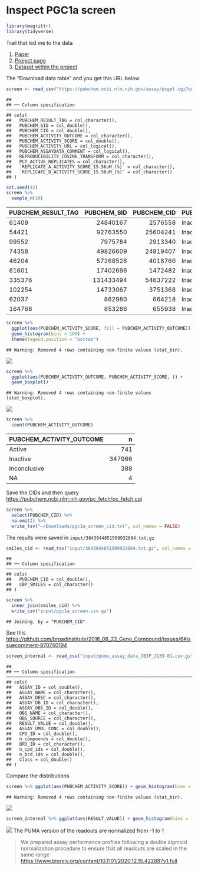 Inspect PGC1a screen
================

``` r
library(magrittr)
library(tidyverse)
```

Trail that led me to the data

1.  [Paper](https://www.cell.com/cell/fulltext/S0092-8674(17)30249-0#secsectitle0075)
2.  [Project page](https://pubchem.ncbi.nlm.nih.gov/bioassay/651721)
3.  [Dataset within the
    project](https://pubchem.ncbi.nlm.nih.gov/bioassay/651723#section=Data-Table)

The “Download data table” and you get this URL below

``` r
screen <- read_csv("https://pubchem.ncbi.nlm.nih.gov/assay/pcget.cgi?query=download&record_type=datatable&actvty=all&response_type=save&aid=651723")
```

    ## 
    ## ── Column specification ──────────────────────────────────────────────────────────────────────────────────────────────────────────────────────────────
    ## cols(
    ##   PUBCHEM_RESULT_TAG = col_character(),
    ##   PUBCHEM_SID = col_double(),
    ##   PUBCHEM_CID = col_double(),
    ##   PUBCHEM_ACTIVITY_OUTCOME = col_character(),
    ##   PUBCHEM_ACTIVITY_SCORE = col_double(),
    ##   PUBCHEM_ACTIVITY_URL = col_logical(),
    ##   PUBCHEM_ASSAYDATA_COMMENT = col_logical(),
    ##   REPRODUCIBILITY_COSINE_TRANSFORM = col_character(),
    ##   PCT_ACTIVE_REPLICATES = col_character(),
    ##   `REPLICATE_A_ACTIVITY_SCORE_15.56uM_(%)` = col_character(),
    ##   `REPLICATE_B_ACTIVITY_SCORE_15.56uM_(%)` = col_character()
    ## )

``` r
set.seed(42)
screen %>% 
  sample_n(10)
```

<div class="kable-table">

| PUBCHEM\_RESULT\_TAG | PUBCHEM\_SID | PUBCHEM\_CID | PUBCHEM\_ACTIVITY\_OUTCOME | PUBCHEM\_ACTIVITY\_SCORE | PUBCHEM\_ACTIVITY\_URL | PUBCHEM\_ASSAYDATA\_COMMENT | REPRODUCIBILITY\_COSINE\_TRANSFORM | PCT\_ACTIVE\_REPLICATES | REPLICATE\_A\_ACTIVITY\_SCORE\_15.56uM\_(%) | REPLICATE\_B\_ACTIVITY\_SCORE\_15.56uM\_(%) |
|:---------------------|-------------:|-------------:|:---------------------------|-------------------------:|:-----------------------|:----------------------------|:-----------------------------------|:------------------------|:--------------------------------------------|:--------------------------------------------|
| 61409                |     24840167 |      2576558 | Inactive                   |                        2 | NA                     | NA                          | 0.2147                             | 0                       | -6.83                                       | -6.279                                      |
| 54421                |     92763550 |     25604241 | Inactive                   |                      -10 | NA                     | NA                          | 0.955                              | 0                       | -7.545                                      | -14.348                                     |
| 99552                |      7975784 |      2913340 | Inactive                   |                       -6 | NA                     | NA                          | 0.6016                             | 0                       | 2.129                                       | -15.126                                     |
| 74358                |     49826609 |     24819407 | Inactive                   |                        5 | NA                     | NA                          | 0.9889                             | 0                       | 4.699                                       | 6.36                                        |
| 46204                |     57268526 |      4018760 | Inactive                   |                        0 | NA                     | NA                          | 0.0403                             | 0                       | -5.132                                      | 4.734                                       |
| 61601                |     17402696 |      1472482 | Inactive                   |                      -10 | NA                     | NA                          | 0.5923                             | 0                       | 6.878                                       | -6.448                                      |
| 335376               |    131433494 |     54637222 | Inactive                   |                       -5 | NA                     | NA                          | 0.7429                             | 0                       | -0.535                                      | -10.271                                     |
| 102254               |     14733067 |      3751368 | Inactive                   |                       -4 | NA                     | NA                          | 0.9704                             | 0                       | -3.242                                      | -5.392                                      |
| 62037                |       862980 |       664218 | Inactive                   |                       -2 | NA                     | NA                          | 0.3786                             | 0                       | 0.288                                       | 4.575                                       |
| 164768               |       853286 |       655938 | Inactive                   |                       -7 | NA                     | NA                          | 0.7523                             | 0                       | -13.733                                     | -0.911                                      |

</div>

``` r
screen %>%
  ggplot(aes(PUBCHEM_ACTIVITY_SCORE, fill = PUBCHEM_ACTIVITY_OUTCOME)) + 
  geom_histogram(bins = 100) + 
  theme(legend.position = "bottom")
```

    ## Warning: Removed 4 rows containing non-finite values (stat_bin).

![](1.inspect-pgc1a-screen_files/figure-gfm/unnamed-chunk-4-1.png)<!-- -->

``` r
screen %>%
  ggplot(aes(PUBCHEM_ACTIVITY_OUTCOME, PUBCHEM_ACTIVITY_SCORE, )) + 
  geom_boxplot()
```

    ## Warning: Removed 4 rows containing non-finite values (stat_boxplot).

![](1.inspect-pgc1a-screen_files/figure-gfm/unnamed-chunk-4-2.png)<!-- -->

``` r
screen %>%
  count(PUBCHEM_ACTIVITY_OUTCOME)
```

<div class="kable-table">

| PUBCHEM\_ACTIVITY\_OUTCOME |      n |
|:---------------------------|-------:|
| Active                     |    741 |
| Inactive                   | 347966 |
| Inconclusive               |    388 |
| NA                         |      4 |

</div>

Save the CIDs and then query
<https://pubchem.ncbi.nlm.nih.gov/pc_fetch/pc_fetch.cgi>

``` r
screen %>%
  select(PUBCHEM_CID) %>%
  na.omit() %>%
  write_tsv("~/Downloads/pgc1a_screen_cid.txt", col_names = FALSE)
```

The results were saved in `input/3843044851509932684.txt.gz`

``` r
smiles_cid <- read_tsv("input/3843044851509932684.txt.gz", col_names = c("PUBCHEM_CID", "CBP_SMILES"))
```

    ## 
    ## ── Column specification ──────────────────────────────────────────────────────────────────────────────────────────────────────────────────────────────
    ## cols(
    ##   PUBCHEM_CID = col_double(),
    ##   CBP_SMILES = col_character()
    ## )

``` r
screen %>%
  inner_join(smiles_cid) %>%
  write_csv("input/pgc1a_screen.csv.gz")
```

    ## Joining, by = "PUBCHEM_CID"

See this
<https://github.com/broadinstitute/2016_08_22_Gene_Compound/issues/6#issuecomment-870740194>

``` r
screen_internal <- read_csv("input/puma_assay_data_CBIP_2139-01.csv.gz")
```

    ## 
    ## ── Column specification ──────────────────────────────────────────────────────────────────────────────────────────────────────────────────────────────
    ## cols(
    ##   ASSAY_ID = col_double(),
    ##   ASSAY_NAME = col_character(),
    ##   ASSAY_DESC = col_character(),
    ##   ASSAY_DB_ID = col_character(),
    ##   ASSAY_OBS_ID = col_double(),
    ##   OBS_NAME = col_character(),
    ##   OBS_SOURCE = col_character(),
    ##   RESULT_VALUE = col_double(),
    ##   ASSAY_UMOL_CONC = col_double(),
    ##   CPD_ID = col_double(),
    ##   n_compounds = col_double(),
    ##   BRD_ID = col_character(),
    ##   n_cpd_ids = col_double(),
    ##   n_brd_ids = col_double(),
    ##   Class = col_double()
    ## )

Compare the distributions

``` r
screen %>% ggplot(aes(PUBCHEM_ACTIVITY_SCORE)) + geom_histogram(bins = 100)
```

    ## Warning: Removed 4 rows containing non-finite values (stat_bin).

![](1.inspect-pgc1a-screen_files/figure-gfm/unnamed-chunk-9-1.png)<!-- -->

``` r
screen_internal %>% ggplot(aes(RESULT_VALUE)) + geom_histogram(bins = 100)
```

![](1.inspect-pgc1a-screen_files/figure-gfm/unnamed-chunk-9-2.png)<!-- -->
The PUMA version of the readouts are normalized from -1 to 1

> We prepared assay performance profiles following a double sigmoid
> normalization procedure to ensure that all readouts are scaled in the
> same range
> <https://www.biorxiv.org/content/10.1101/2020.12.15.422887v1.full>
